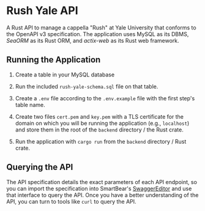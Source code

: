 # Rush Yale API

A Rust API to manage a cappella "Rush" at Yale University that conforms to the OpenAPI
v3 specification. The application uses MySQL as its DBMS, _SeaORM_ as its Rust ORM, and
_actix-web_ as its Rust web framework.

## Running the Application

1. Create a table in your MySQL database

2. Run the included `rush-yale-schema.sql` file on that table.

3. Create a `.env` file according to the `.env.example` file with the first step's table name.

4. Create two files `cert.pem` and `key.pem` with a TLS certificate for the domain
   on which you will be running the application (e.g., `localhost`) and store them in the
   root of the `backend` directory / the Rust crate.

5. Run the application with `cargo run` from the `backend` directory / Rust crate.

## Querying the API

The API specification details the exact parameters of each API endpoint, so you can
import the specification into SmartBear's [SwaggerEditor](https://editor-next.swagger.io/)
and use that interface to query the API. Once you have a better understanding of the API,
you can turn to tools like `curl` to query the API.
